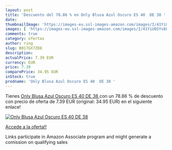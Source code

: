 ```yaml
---
layout: post
title: 'Descuento del 78.86 % en Only Blusa Azul Oscuro ES 40  DE 38 '
date: 
thumbnailImage: 'https://images-eu.ssl-images-amazon.com/images/I/41YiUOSYs6L._SL200_.jpg'
images: [ 'https://images-eu.ssl-images-amazon.com/images/I/41YiUOSYs6L._SL200_.jpg' ]
comments: true
category: ofertas
author: ring
slug: B017GX7ZD8
description:
actualPrice: 7.39 EUR
currency: EUR
price: 7.39
comparePrice: 34.95 EUR
inStock: true
prodname: 'Only Blusa Azul Oscuro ES 40  DE 38 '
---
```


Tienes [Only Blusa Azul Oscuro ES 40  DE 38 ](https://www.amazon.es/dp/B017GX7ZD8/?tag=tolees-21) con un 78.86 % de descuento con precio de oferta de 7.39 EUR (original: 34.95 EUR) en el siguiente enlace!

[![Only Blusa Azul Oscuro ES 40  DE 38 ](https://images-eu.ssl-images-amazon.com/images/I/41YiUOSYs6L._SL200_.jpg)](https://www.amazon.es/dp/B017GX7ZD8/?tag=tolees-21)

[Accede a la oferta!!](https://www.amazon.es/dp/B017GX7ZD8/?tag=tolees-21)

Links participate in Amazon Associate program and might generate a comission on qualifying sales


